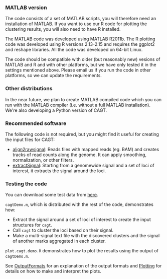 ### MATLAB version ###
The code consists of a set of MATLAB scripts, you will therefore need an installation of MATLAB. If you want to use our R code for plotting the clustering results, you will also need to have R installed.

The MATLAB code was developed using MATLAB R2011b. The R plotting code was developed using R versions 2.13-2.15 and requires the ggplot2 and reshape libraries.
All the code was developed on 64-bit Linux.

The code should be compatible with older (but reasonably new) vesions
of MATLAB and R and with other platforms, but we have only tested it in the settings mentioned above. Please email us if you run the code in other platforms, so we can update the requirements.

### Other distributions ###
In the near future, we plan to create MATLAB compiled code which you can run with the MATLAB compiler (i.e. without a full MATLAB installation). We're also developing a Python version of CAGT.

### Recommended software ###
The following code is not required, but you might find it useful for creating the input files for CAGT:
  * [align2rawsignal](http://code.google.com/p/align2rawsignal/): Reads files with mapped reads (eg. BAM) and creates tracks of read counts along the genome. It can apply smoothing, normalization, or other filters.
  * [extractSignal](http://code.google.com/p/extractsignal/): Starting from a genomewide signal and a set of loci of interest, it extracts the signal around the loci.

### Testing the code ###
You can download some test data from [here](http://www.broadinstitute.org/~anshul/projects/encode/rawdata/cagt/jun2012/data/testData/).

`cagtDemo.m`, which is distributed with the rest of the code, demonstrates how:
  * Extract the signal around a set of loci of interest to create the input structures for `cagt`.
  * Call `cagt` to cluster the loci based on their signal.
  * Make a multi-signal text file with the discovered clusters and the signal of another marks aggregated in each cluster.

`plot.cagt.demo.R` demonstrates how to plot the results using the output of `cagtDemo.m`.

See [OutputFormats](OutputFormats.md) for an explanation of the output formats and [Plotting](Plotting.md) for details on how to make and interpret the plots.